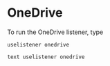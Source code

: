 # OneDrive
To run the OneDrive listener, type
```text
uselistener onedrive
```

`text
uselistener onedrive
`


